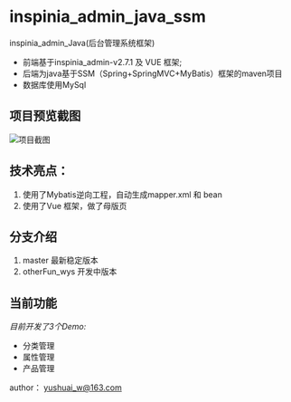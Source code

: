 # inspinia_admin_java_ssm
inspinia_admin_Java(后台管理系统框架)
- 前端基于inspinia_admin-v2.7.1 及 VUE 框架;
- 后端为java基于SSM（Spring+SpringMVC+MyBatis）框架的maven项目
- 数据库使用MySql

## 项目预览截图
![项目截图](https://github.com/wangyushuai/inspinia_admin_java_ssm/raw/master/src/main/webapp/vendor/img/projectView.png)

## 技术亮点：
1. 使用了Mybatis逆向工程，自动生成mapper.xml 和 bean
2. 使用了Vue 框架，做了母版页

## 分支介绍
1. master 最新稳定版本
2. otherFun_wys 开发中版本

## 当前功能
*目前开发了3个Demo:*
- 分类管理
- 属性管理
- 产品管理

author： yushuai_w@163.com
